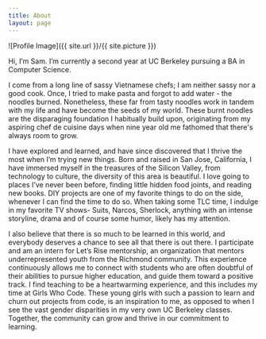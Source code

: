 ```yaml
---
title: About
layout: page
---
```

![Profile Image]({{ site.url }}/{{ site.picture }})

<p>Hi, I’m Sam. I’m currently a second year at UC Berkeley pursuing a BA in Computer Science.
</p>

<p>I come from a long line of sassy Vietnamese chefs; I am neither sassy nor a good cook. Once, I tried to make pasta and forgot to add water - the noodles burned. Nonetheless, these far from tasty noodles work in tandem with my life and have become the seeds of my world. These burnt noodles are the disparaging foundation I habitually build upon, originating from my aspiring chef de cuisine days when nine year old me fathomed that there's always room to grow. </p>

<p>I have explored and learned, and have since discovered that I thrive the most when I’m trying new things. Born and raised in San Jose, California, I have immersed myself in the treasures of the Silicon Valley, from technology to culture, the diversity of this area is beautiful. I love going to places I’ve never been before, finding little hidden food joints, and reading new books. DIY projects are one of my favorite things to do on the side, whenever I can find the time to do so. When taking some TLC time, I indulge in my favorite TV shows- Suits, Narcos, Sherlock, anything with an intense storyline, drama and of course some humor, likely has my attention. </p>

<p>I also believe that there is so much to be learned in this world, and everybody deserves a chance to see all that there is out there. I participate and am an intern for Let’s Rise mentorship, an organization that mentors underrepresented youth from the Richmond community. This experience continuously allows me to connect with students who are often doubtful of their abilities to pursue higher education, and guide them toward a positive track. I find teaching to be a heartwarming experience, and this includes my time at Girls Who Code. These young girls with such a passion to learn and churn out projects from code, is an inspiration to me, as opposed to when I see the vast gender disparities in my very own UC Berkeley classes. Together, the community can grow and thrive in our commitment to learning. </p>

<!-- <h2>Skills</h2>

<ul class="skill-list">
	<li>HTML - Jade - Haml - Erb</li>
	<li>Responsive (Mobile First)</li>
	<li>CSS (Stylus, Sass, Less)</li>
	<li>Css Frameworks (Bootstrap, Foundation)</li>
	<li>Javascript (Design Patterns, Testes)</li>
	<li>NodeJS</li>
	<li>AngularJS - ReactJS</li>
	<li>Grunt - Gulp - Yeoman</li>
	<li>Git</li>
	<li>PHP</li>
	<li>Python</li>
	<li>MySQL - MongoDB</li>
	<li>Scrum and Kanban</li>
	<li>TDD e Continuous Integration</li>
</ul>

<h2>Projects</h2>

<ul>
	<li><a href="https://github.com/">Lorem Lorem</a></li>
	<li><a href="https://github.com/">Ipsum Dolor</a></li>
	<li><a href="https://github.com/">Dolor Lorem</a></li>
</ul> -->
